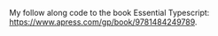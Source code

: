 My follow along code to the book Essential Typescript:
https://www.apress.com/gp/book/9781484249789.
